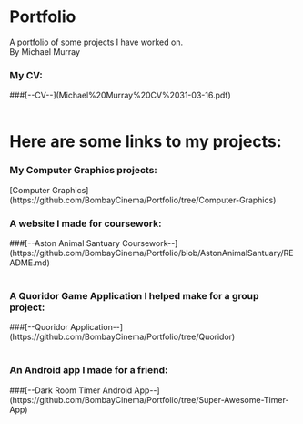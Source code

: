 # Portfolio
A portfolio of some projects I have worked on.</br>
By Michael Murray</br>
<h3>My CV:</h3>
###[--CV--](Michael%20Murray%20CV%2031-03-16.pdf)</br></br>
<h1>Here are some links to my projects:</h1>
<h3>My Computer Graphics projects:</h3>
[Computer Graphics](https://github.com/BombayCinema/Portfolio/tree/Computer-Graphics)
<h3>A website I made for coursework:</h3>
###[--Aston Animal Santuary Coursework--](https://github.com/BombayCinema/Portfolio/blob/AstonAnimalSantuary/README.md)</br></br>
<h3>A Quoridor Game Application I helped make for a group project:</h3>
###[--Quoridor Application--](https://github.com/BombayCinema/Portfolio/tree/Quoridor)</br></br>
<h3>An Android app I made for a friend:</h3>
###[--Dark Room Timer Android App--](https://github.com/BombayCinema/Portfolio/tree/Super-Awesome-Timer-App)</br></br>
